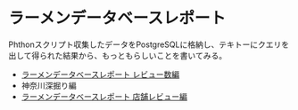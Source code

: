 # ラーメンデータベースレポート

Phthonスクリプト収集したデータをPostgreSQLに格納し、テキトーにクエリを出して得られた結果から、もっともらしいことを書いてみる。

- [ラーメンデータベースレポート レビュー数編](./topic01/README.md)
- 神奈川深掘り編
- [ラーメンデータベースレポート 店舗レビュー編](./topic_02/README.md)


